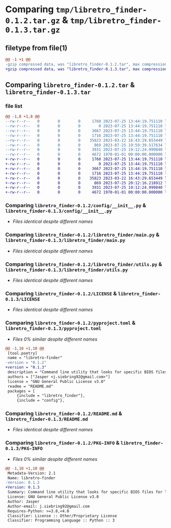 # Comparing `tmp/libretro_finder-0.1.2.tar.gz` & `tmp/libretro_finder-0.1.3.tar.gz`

## filetype from file(1)

```diff
@@ -1 +1 @@
-gzip compressed data, was "libretro_finder-0.1.2.tar", max compression
+gzip compressed data, was "libretro_finder-0.1.3.tar", max compression
```

## Comparing `libretro_finder-0.1.2.tar` & `libretro_finder-0.1.3.tar`

### file list

```diff
@@ -1,8 +1,8 @@
--rw-r--r--   0        0        0     1760 2023-07-25 13:44:19.751110 libretro_finder-0.1.2/config/__init__.py
--rw-r--r--   0        0        0        0 2023-07-25 13:44:19.751110 libretro_finder-0.1.2/libretro_finder/__init__.py
--rw-r--r--   0        0        0     3667 2023-07-25 13:44:19.751110 libretro_finder-0.1.2/libretro_finder/main.py
--rw-r--r--   0        0        0     1716 2023-07-25 13:44:19.751110 libretro_finder-0.1.2/libretro_finder/utils.py
--rw-r--r--   0        0        0    35823 2023-03-22 16:43:29.653449 libretro_finder-0.1.2/LICENSE
--rw-r--r--   0        0        0      869 2023-07-25 19:59:39.517634 libretro_finder-0.1.2/pyproject.toml
--rw-r--r--   0        0        0     3931 2023-07-25 19:12:24.999840 libretro_finder-0.1.2/README.md
--rw-r--r--   0        0        0     4672 1970-01-01 00:00:00.000000 libretro_finder-0.1.2/PKG-INFO
+-rw-r--r--   0        0        0     1760 2023-07-25 13:44:19.751110 libretro_finder-0.1.3/config/__init__.py
+-rw-r--r--   0        0        0        0 2023-07-25 13:44:19.751110 libretro_finder-0.1.3/libretro_finder/__init__.py
+-rw-r--r--   0        0        0     3667 2023-07-25 13:44:19.751110 libretro_finder-0.1.3/libretro_finder/main.py
+-rw-r--r--   0        0        0     1716 2023-07-25 13:44:19.751110 libretro_finder-0.1.3/libretro_finder/utils.py
+-rw-r--r--   0        0        0    35823 2023-03-22 16:43:29.653449 libretro_finder-0.1.3/LICENSE
+-rw-r--r--   0        0        0      869 2023-07-25 20:12:16.218912 libretro_finder-0.1.3/pyproject.toml
+-rw-r--r--   0        0        0     3931 2023-07-25 19:12:24.999840 libretro_finder-0.1.3/README.md
+-rw-r--r--   0        0        0     4672 1970-01-01 00:00:00.000000 libretro_finder-0.1.3/PKG-INFO
```

### Comparing `libretro_finder-0.1.2/config/__init__.py` & `libretro_finder-0.1.3/config/__init__.py`

 * *Files identical despite different names*

### Comparing `libretro_finder-0.1.2/libretro_finder/main.py` & `libretro_finder-0.1.3/libretro_finder/main.py`

 * *Files identical despite different names*

### Comparing `libretro_finder-0.1.2/libretro_finder/utils.py` & `libretro_finder-0.1.3/libretro_finder/utils.py`

 * *Files identical despite different names*

### Comparing `libretro_finder-0.1.2/LICENSE` & `libretro_finder-0.1.3/LICENSE`

 * *Files identical despite different names*

### Comparing `libretro_finder-0.1.2/pyproject.toml` & `libretro_finder-0.1.3/pyproject.toml`

 * *Files 0% similar despite different names*

```diff
@@ -1,10 +1,10 @@
 [tool.poetry]
 name = "libretro-finder"
-version = "0.1.2"
+version = "0.1.3"
 description = "Command line utility that looks for specific BIOS files for libretro cores and, if found, refactors them to the expected format (i.e. name and directory structure)."
 authors = ["Jasper <j.siebring92@gmail.com>"]
 license = "GNU General Public License v3.0"
 readme = "README.md"
 packages = [
     {include = "libretro_finder"},
     {include = "config"},
```

### Comparing `libretro_finder-0.1.2/README.md` & `libretro_finder-0.1.3/README.md`

 * *Files identical despite different names*

### Comparing `libretro_finder-0.1.2/PKG-INFO` & `libretro_finder-0.1.3/PKG-INFO`

 * *Files 0% similar despite different names*

```diff
@@ -1,10 +1,10 @@
 Metadata-Version: 2.1
 Name: libretro-finder
-Version: 0.1.2
+Version: 0.1.3
 Summary: Command line utility that looks for specific BIOS files for libretro cores and, if found, refactors them to the expected format (i.e. name and directory structure).
 License: GNU General Public License v3.0
 Author: Jasper
 Author-email: j.siebring92@gmail.com
 Requires-Python: >=3.8,<4.0
 Classifier: License :: Other/Proprietary License
 Classifier: Programming Language :: Python :: 3
```

